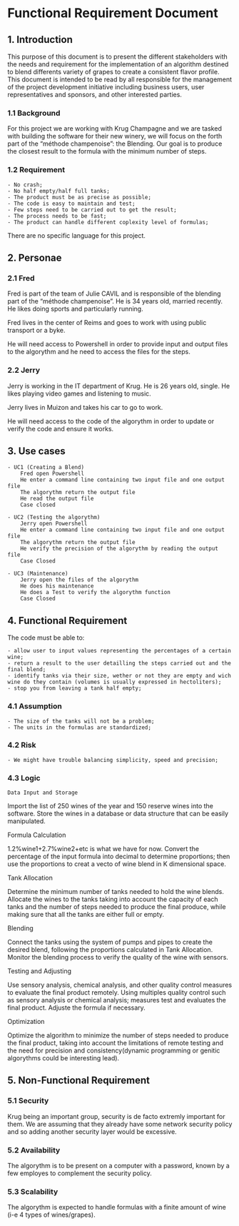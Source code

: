 # Functional Requirement Document

## 1. Introduction

This purpose of this document is to present the different stakeholders with the needs and requirement for the implementation of an algorithm destined to blend differents variety of grapes to create a consistent flavor profile.
This document is intended  to be read by all responsible for the management of the project development initiative including business users, user representatives and sponsors, and other interested parties.

### 1.1 Background

For this project we are working with Krug Champagne and we are tasked with building the software for their new winery, we will focus on the forth part of the “méthode champenoise”: the Blending.
Our goal is to produce the closest result to the formula with the minimum number of steps.

### 1.2 Requirement

    - No crash;
    - No half empty/half full tanks;
    - The product must be as precise as possible;
    - The code is easy to maintain and test;
    - Few steps need to be carried out to get the result;
    - The process needs to be fast;
    - The product can handle different coplexity level of formulas;

There are no specific language for this project.

## 2. Personae

### 2.1 Fred

Fred is part of the team of Julie CAVIL and is responsible of the blending part of the “méthode champenoise”. He is 34 years old, married recently. He likes doing sports and particularly running.

Fred lives in the center of Reims and goes to work with using public transport or a byke.

He will need access to Powershell in order to provide input and output files to the algorythm and he need to access the files for the steps.

### 2.2 Jerry

Jerry is working in the IT department of Krug. He is 26 years old, single. He likes playing video games
and listening to music.

Jerry lives in Muizon and takes his car to go to work.

He will need access to the code of the algorythm in order to update or verify the code and ensure it works.

## 3. Use cases

    - UC1 (Creating a Blend)
        Fred open Powershell
        He enter a command line containing two input file and one output file
        The algorythm return the output file
        He read the output file
        Case closed

    - UC2 (Testing the algorythm)
        Jerry open Powershell
        He enter a command line containing two input file and one output file
        The algorythm return the output file
        He verify the precision of the algorythm by reading the output file
        Case Closed
    
    - UC3 (Maintenance)
        Jerry open the files of the algorythm
        He does his maintenance
        He does a Test to verify the algorythm function
        Case Closed

## 4. Functional Requirement

The code must be able to:

    - allow user to input values representing the percentages of a certain wine;
    - return a result to the user detailling the steps carried out and the final blend;
    - identify tanks via their size, wether or not they are empty and wich wine do they contain (volumes is usually expressed in hectoliters);
    - stop you from leaving a tank half empty;

### 4.1 Assumption

    - The size of the tanks will not be a problem;
    - The units in the formulas are standardized;

### 4.2 Risk

    - We might have trouble balancing simplicity, speed and precision;

### 4.3 Logic

    Data Input and Storage

Import the list of 250 wines of the year and 150 reserve wines into the software.
Store the wines in a database or data structure that can be easily manipulated.

Formula Calculation

1.2%wine1+2.7%wine2+etc is what we have for now.
Convert the percentage of the input formula into decimal to determine proportions; then use the proportions to creat a vecto of wine blend in K dimensional space.

Tank Allocation

Determine the minimum number of tanks needed to hold the wine blends.
Allocate the wines to the tanks taking into account the capacity of each tanks and the number of steps needed to produce the final produce, while making sure that all the tanks are either full or empty.

Blending

Connect the tanks using the system of pumps and pipes to create the desired blend, following the proportions calculated in Tank Allocation.
Monitor the blending process to verify the quality of the wine with sensors.

Testing and Adjusting

Use sensory analysis, chemical analysis, and other quality control measures to evaluate the final product remotely.
Using multiples quality control such as sensory analysis or chemical analysis; measures test and evaluates the final product. Adjuste the formula if necessary.

Optimization

Optimize the algorithm to minimize the number of steps needed to produce the final product, taking into account the limitations of remote testing and the need for precision and consistency(dynamic programming or genitic algorythms could be interesting lead).

## 5. Non-Functional Requirement

### 5.1 Security

Krug being an important group, security is de facto extremly important for them. We are assuming that they already have some network security policy and so adding another security layer would be excessive.

### 5.2 Availability

The algorythm is to be present on a computer with a password, known by a few employes to complement the security policy.

### 5.3 Scalability

The algorythm is expected to handle formulas with a finite amount of wine (i-e 4 types of wines/grapes).
